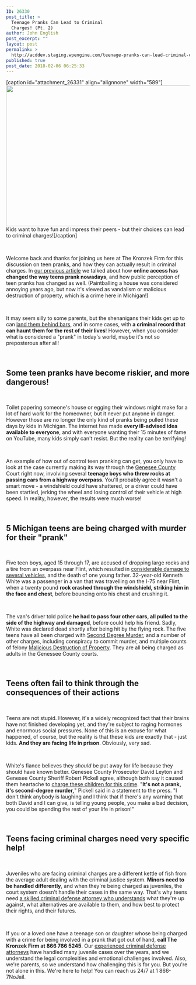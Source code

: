 ```yaml
---
ID: 26330
post_title: >
  Teenage Pranks Can Lead to Criminal
  Charges! (Pt. 2)
author: John English
post_excerpt: ""
layout: post
permalink: >
  http://acddev.staging.wpengine.com/teenage-pranks-can-lead-criminal-charges-pt-2.html
published: true
post_date: 2018-02-06 06:25:33
---
```

[caption id="attachment_26331" align="alignnone" width="589"]<img class=" wp-image-26331" src="http://acddev.staging.wpengine.com/wp-content/uploads/2018/02/canstockphoto4130228-300x196.jpg" alt="" width="589" height="385" /> Kids want to have fun and impress their peers - but their choices can lead to criminal charges![/caption]

&nbsp;

<span style="font-weight: 400;">Welcome back and thanks for joining us here at The Kronzek Firm for this discussion on teen pranks, and how they can actually result in criminal charges. In </span><a href="https://acddev.staging.wpengine.com/teenage-pranks-can-lead-criminal-charges-pt-1.html"><span style="font-weight: 400;">our previous article</span></a><span style="font-weight: 400;"> we talked about how </span><b>online access has changed the way teens prank nowadays</b><span style="font-weight: 400;">, and how public perception of teen pranks has changed as well. (Paintballing a house was considered annoying years ago, but now it's viewed as vandalism or malicious destruction of property, which is a crime here in Michigan!)</span>

&nbsp;

<span style="font-weight: 400;">It may seem silly to some parents, but the shenanigans their kids get up to can </span><a href="https://acddev.staging.wpengine.com/sentencing-options.html"><span style="font-weight: 400;">land them behind bars</span></a><span style="font-weight: 400;">, and in some cases, with </span><b>a criminal record that can haunt them for the rest of their lives</b><span style="font-weight: 400;">! However, when you consider what is considered a "prank" in today's world, maybe it's not so preposterous after all! </span>

&nbsp;
<h2><b>Some teen pranks have become riskier, and more dangerous!</b></h2>
&nbsp;

<span style="font-weight: 400;">Toilet papering someone's house or egging their windows might make for a lot of hard work for the homeowner, but it never put anyone in danger. However those are no longer the only kind of pranks being pulled these days by kids in Michigan. The internet has made </span><b>every ill-advised idea available to everyone</b><span style="font-weight: 400;">, and with everyone wanting their 15 minutes of fame on YouTube, many kids simply can't resist. But the reality can be terrifying!</span>

&nbsp;

<span style="font-weight: 400;">An example of how out of control teen pranking can get, you only have to look at the case currently making its way through the </span><a href="https://acddev.staging.wpengine.com/genesee-county-criminal-defense-attorneys.html"><span style="font-weight: 400;">Genesee County</span></a><span style="font-weight: 400;"> Court right now, involving several </span><b>teenage boys who threw rocks at passing cars from a highway overpass</b><span style="font-weight: 400;">. You'll probably agree it wasn't a smart move - a windshield could have shattered, or a driver could have been startled, jerking the wheel and losing control of their vehicle at high speed. In reality, however, the results were much worse!</span>

&nbsp;
<h2><b>5 Michigan teens are being charged with murder for their "prank" </b></h2>
&nbsp;

<span style="font-weight: 400;">Five teen boys, aged 15 through 17, are accused of dropping large rocks and a tire from an overpass near Flint, which resulted in </span><a href="https://acddev.staging.wpengine.com/felony-information.html"><span style="font-weight: 400;">considerable damage to several vehicles</span></a><span style="font-weight: 400;">, and the death of one young father. 32-year-old Kenneth White was a passenger in a van that was travelling on the I-75 near Flint, when a twenty pound </span><b>rock crashed through the windshield, striking him in the face and chest</b><span style="font-weight: 400;">, before bouncing onto his chest and crushing it. </span>

&nbsp;

<span style="font-weight: 400;">The van's driver told police</span><b> he had to pass four other cars, all pulled to the side of the highway and damaged</b><span style="font-weight: 400;">, before could help his friend. Sadly, White was declared dead shortly after being hit by the flying rock. The five teens have all been charged with </span><a href="https://acddev.staging.wpengine.com/homicide.html"><span style="font-weight: 400;">Second Degree Murder</span></a><span style="font-weight: 400;">, and a number of other charges, including conspiracy to commit murder, and multiple counts of felony </span><a href="https://acddev.staging.wpengine.com/michigan-malicious-destruction-property-lawyers-malicious-destruction-lawyers.html"><span style="font-weight: 400;">Malicious Destruction of Property</span></a><span style="font-weight: 400;">. They are all being charged as adults in the Genessee County courts.</span>

&nbsp;
<h2><b>Teens often fail to think through the consequences of their actions</b></h2>
&nbsp;

<span style="font-weight: 400;">Teens are not stupid. However, it's a widely recognized fact that their brains have not finished developing yet, and they're subject to raging hormones and enormous social pressures. None of this is an excuse for what happened, of course, but the reality is that these kids are exactly that - just kids. </span><b>And they are facing life in prison</b><span style="font-weight: 400;">. Obviously, very sad.</span>

&nbsp;

<span style="font-weight: 400;">White's fiance believes they </span><i><span style="font-weight: 400;">should</span></i><span style="font-weight: 400;"> be put away for life because they should have known better. Genesee County Prosecutor David Leyton and Genesee County Sheriff Robert Pickell agree, although both say it caused them heartache to </span><a href="https://acddev.staging.wpengine.com/false-convictions-among-juveniles-terrifying-facts.html"><span style="font-weight: 400;">charge these children for this crime</span></a><span style="font-weight: 400;">. "</span><b>It's not a prank, it's second-degree murder,</b><span style="font-weight: 400;">" Pickell said in a statement to the press. "I don't think anybody is laughing and I think that if there's any warning that both David and I can give, is telling young people, you make a bad decision, you could be spending the rest of your life in prison!"</span>

&nbsp;
<h2><b>Teens facing criminal charges need very specific help!</b></h2>
&nbsp;

<span style="font-weight: 400;">Juveniles who are facing criminal charges are a different kettle of fish from the average adult dealing with the criminal justice system. </span><b>Minors need to be handled differently</b><span style="font-weight: 400;">, and when they're being charged as juveniles, the court system doesn't handle their cases in the same way. That's why teens need </span><a href="https://acddev.staging.wpengine.com/reviews-testimonials-clients.html"><span style="font-weight: 400;">a skilled criminal defense attorney who understands</span></a><span style="font-weight: 400;"> what they're up against, what alternatives are available to them, and how best to protect their rights, and their futures.</span>

&nbsp;

<span style="font-weight: 400;">If you or a loved one have a teenage son or daughter whose being charged with a crime for being involved in a prank that got out of hand, </span><b>call The Kronzek Firm at 866 766 5245</b><span style="font-weight: 400;">. Our </span><a href="https://acddev.staging.wpengine.com/trial-attorneys.html"><span style="font-weight: 400;">experienced criminal defense attorneys</span></a><span style="font-weight: 400;"> have handled many juvenile cases over the years, and we understand the legal complexities and emotional challenges involved. Also, we're parents, so we understand how challenging this is for you. But you're not alone in this. We're here to help! You can reach us 24/7 at 1 866-7NoJail.  </span>

&nbsp;